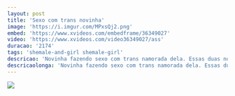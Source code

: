 ```yaml
---
layout: post
title: 'Sexo com trans novinha'
image: 'https://i.imgur.com/MPxsQj2.png'
embed: 'https://www.xvideos.com/embedframe/36349027'
video: 'https://www.xvideos.com/video36349027/ass'
duracao: '2174'
tags: 'shemale-and-girl shemale-girl'
descricao: 'Novinha fazendo sexo com trans namorada dela. Essas duas novinhas brincam ao vivo na webcam a loirinha chupa a trans com todos olhando.'
descricaolonga: 'Novinha fazendo sexo com trans namorada dela. Essas duas novinhas brincam ao vivo na webcam a loirinha chupa a trans com todos olhando.'
---
```

<a href="{{ page.url | prepend: site.baseurl | prepend: site.url }}"><img src="{{ page.image }}" /></a>
